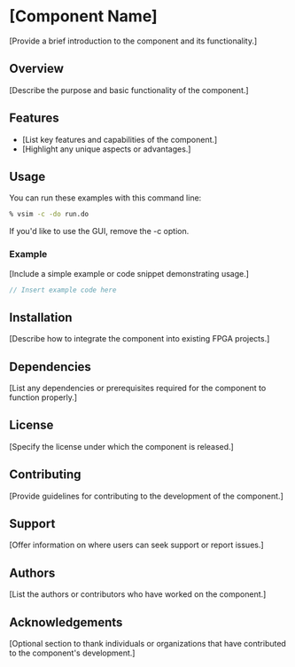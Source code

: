 # [Component Name]

[Provide a brief introduction to the component and its functionality.]

## Overview

[Describe the purpose and basic functionality of the component.]

## Features

- [List key features and capabilities of the component.]
- [Highlight any unique aspects or advantages.]

## Usage

You can run these examples with this command line:

```bash
% vsim -c -do run.do
```

If you'd like to use the GUI, remove the -c option.

### Example

[Include a simple example or code snippet demonstrating usage.]

```verilog
// Insert example code here
```

## Installation

[Describe how to integrate the component into existing FPGA projects.]

## Dependencies

[List any dependencies or prerequisites required for the component to function properly.]

## License

[Specify the license under which the component is released.]

## Contributing

[Provide guidelines for contributing to the development of the component.]

## Support

[Offer information on where users can seek support or report issues.]

## Authors

[List the authors or contributors who have worked on the component.]

## Acknowledgements

[Optional section to thank individuals or organizations that have contributed to the component's development.]
